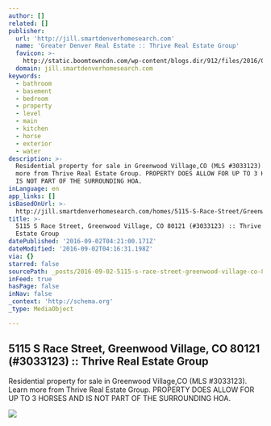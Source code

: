 ```yaml
---
author: []
related: []
publisher:
  url: 'http://jill.smartdenverhomesearch.com'
  name: 'Greater Denver Real Estate :: Thrive Real Estate Group'
  favicon: >-
    http://static.boomtowncdn.com/wp-content/blogs.dir/912/files/2016/05/TRG-logo-V-e1463945928413.jpg
  domain: jill.smartdenverhomesearch.com
keywords:
  - bathroom
  - basement
  - bedroom
  - property
  - level
  - main
  - kitchen
  - horse
  - exterior
  - water
description: >-
  Residential property for sale in Greenwood Village,CO (MLS #3033123). Learn
  more from Thrive Real Estate Group. PROPERTY DOES ALLOW FOR UP TO 3 HORSES AND
  IS NOT PART OF THE SURROUNDING HOA.
inLanguage: en
app_links: []
isBasedOnUrl: >-
  http://jill.smartdenverhomesearch.com/homes/5115-S-Race-Street/Greenwood-Village/CO/80121/66218671/
title: >-
  5115 S Race Street, Greenwood Village, CO 80121 (#3033123) :: Thrive Real
  Estate Group
datePublished: '2016-09-02T04:21:00.171Z'
dateModified: '2016-09-02T04:16:31.198Z'
via: {}
starred: false
sourcePath: _posts/2016-09-02-5115-s-race-street-greenwood-village-co-80121-3033123.md
inFeed: true
hasPage: false
inNav: false
_context: 'http://schema.org'
_type: MediaObject

---
```

<article style=""><h1>5115 S Race Street, Greenwood Village, CO 80121 (#3033123) :: Thrive Real Estate Group</h1><p>Residential property for sale in Greenwood Village,CO (MLS #3033123). Learn more from Thrive Real Estate Group. PROPERTY DOES ALLOW FOR UP TO 3 HORSES AND IS NOT PART OF THE SURROUNDING HOA.</p><img src="http://photos.boomtowncdn.com/metrolist/1280_boomver_1_3033123-1.jpg" /></article>